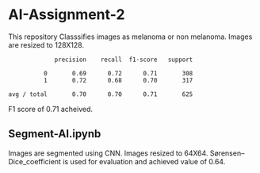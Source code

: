 # AI-Assignment-2

This repository Classsifies images as melanoma or non melanoma. Images are resized to 128X128. 

                 precision    recall  f1-score   support

              0       0.69      0.72      0.71       308
              1       0.72      0.68      0.70       317

    avg / total       0.70      0.70      0.71       625

F1 score of 0.71 acheived.

## Segment-AI.ipynb
Images are segmented using CNN. Images resized to 64X64. Sørensen–Dice_coefficient is used for evaluation and achieved value of 0.64.
